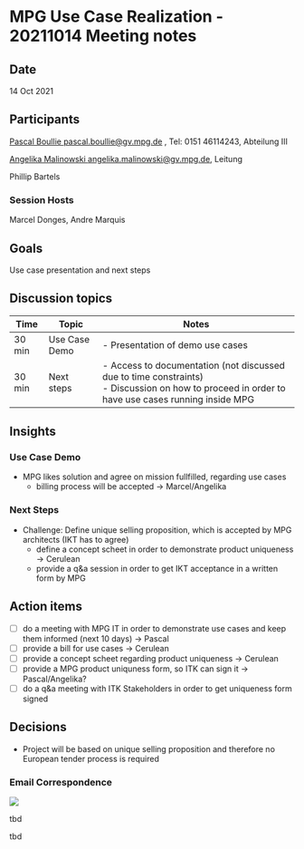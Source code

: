 # MPG Use Case Realization - 20211014 Meeting notes

## Date

14 Oct 2021

## Participants

[Pascal Boullie <pascal.boullie@gv.mpg.de>](https://ox.hosteurope.de/appsuite/#) , Tel: 0151 46114243, Abteilung III

[Angelika Malinowski <angelika.malinowski@gv.mpg.de>](https://ox.hosteurope.de/appsuite/#), Leitung

Phillip Bartels

### Session Hosts

Marcel Donges, Andre Marquis

## Goals

Use case presentation and next steps

## Discussion topics

| Time | Topic | Notes |
| --- | --- | --- |
| 30 min | Use Case Demo | - Presentation of demo use cases |
| 30 min | Next steps | - Access to documentation (not discussed due to time constraints)<br>- Discussion on how to proceed in order to have use cases running inside MPG |

## Insights

### Use Case Demo

- MPG likes solution and agree on mission fullfilled, regarding use cases
  - billing process will be accepted → Marcel/Angelika

### Next Steps

- Challenge: Define unique selling proposition, which is accepted by MPG architects (IKT has to agree)
  - define a concept scheet in order to demonstrate product uniqueness → Cerulean
  - provide a q&a session in order to get IKT acceptance in a written form by MPG

## Action items

- [ ] do a meeting with MPG IT in order to demonstrate use cases and keep them informed (next 10 days) → Pascal
- [ ] provide a bill for use cases → Cerulean
- [ ] provide a concept scheet regarding product uniqueness → Cerulean
- [ ] provide a MPG product uniquness form, so ITK can sign it → Pascal/Angelika?
- [ ] do a q&a meeting with ITK Stakeholders in order to get uniqueness form signed

## Decisions

- Project will be based on unique selling proposition and therefore no European tender process is required

### Email Correspondence

![](https://2cu.atlassian.net/wiki/images/icons/grey_arrow_down.png)

tbd

tbd